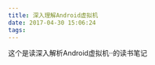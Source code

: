 ```yaml
---
title: 深入理解Android虚拟机
date: 2017-04-30 15:06:24
tags:
---
```

这个是读深入解析Android虚拟机··的读书笔记

<!-- more -->
